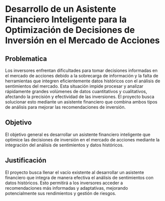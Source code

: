 # Desarrollo de un Asistente Financiero Inteligente para la Optimización de Decisiones de Inversión en el Mercado de Acciones

## Problematica

Los inversores enfrentan dificultades para tomar decisiones informadas en el mercado de acciones debido a la sobrecarga de información y la falta de herramientas que integren eficientemente datos históricos con el análisis de sentimientos del mercado. Esta situación impide procesar y analizar rápidamente grandes volúmenes de datos cuantitativos y cualitativos, afectando la precisión y efectividad de las inversiones. El proyecto busca solucionar esto mediante un asistente financiero que combina ambos tipos de análisis para mejorar las recomendaciones de inversión.

## Objetivo
El objetivo general es desarrollar un asistente financiero inteligente que optimice las decisiones de inversión en el mercado de acciones mediante la integración del análisis de sentimientos y datos históricos.

## Justificación
El proyecto busca llenar el vacío existente al desarrollar un asistente financiero que integra de manera efectiva el análisis de sentimientos con datos históricos. Esto permitirá a los inversores acceder a recomendaciones más informadas y adaptativas, mejorando potencialmente sus rendimientos y gestión de riesgos.
